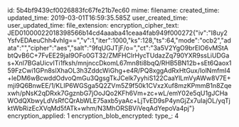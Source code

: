 id: 5b4bf9439cf0026883fc67fe21b7ec60
mime: 
filename: 
created_time: 
updated_time: 2019-03-01T16:59:35.585Z
user_created_time: 
user_updated_time: 
file_extension: 
encryption_cipher_text: JED01000022018398566b14cd4aaaba41ceaa4fab949f000272{"iv":"I8uy2YsfvEDAeuChh4vhIg==","v":1,"iter":1000,"ks":128,"ts":64,"mode":"ocb2","adata":"","cipher":"aes","salt":"9fqUGJTjF/o=","ct":"3a5V2YgO9brElO6vMStAbtQvB6C+7FvEE29jaI9OFo0GT32/ZMFHClrHycTUdazZq790YXR9ssLiUDGas+Xnl7BGaUicvITi1fksh/mnjnccDkomL67mn8ti8bqQ/RHB5BN12b+sEt6Qaox159FzCwi1GPn8slXhaOL3h3ZddcWiGhg+e4R/PQ8xggAdRxHtGux/IolNmfmI4+leDM6wBcwddOdvoQmGu3QgsgTkJCelk7yyhiS122CaaYlLmVyAWw8V7E+mji9Q6BnwEE/1/KLIP6WGSga5Q2ZVm5Z9f50k1CVxzXuf8mzKPmmB1n8Zqexwh/pNsK2qDRxk7GgznbG7jOoJQo2KFh6Vm+zc+wL/emY02e5qU1gJCHaWOdQXbwyLdVsRfCQrAbWLE75axb5yaAc+LjTvED9sP4ynGjZx7uIajOL/yqTjktWbRizEcXVqMd5fATk+whm/N3MhORSBViVeqAdYepoVa4pj"}
encryption_applied: 1
encryption_blob_encrypted: 
type_: 4